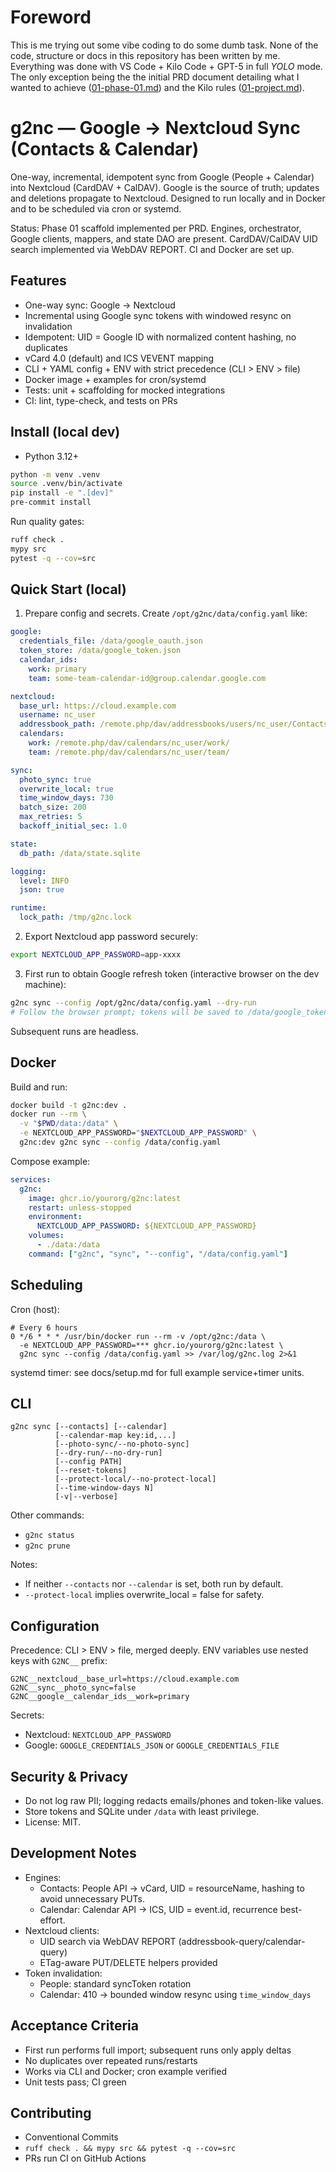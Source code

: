 # Foreword

This is me trying out some vibe coding to do some dumb task. None of the code, structure or docs in this repository has been written by me. Everything was done with VS Code + Kilo Code + GPT-5 in full _YOLO_ mode. The only exception being the the initial PRD document detailing what I wanted to achieve ([01-phase-01.md](./docs/01-phase-01.md)) and the Kilo rules ([01-project.md](.kilocode/rules/01-project.md)). 

# g2nc — Google → Nextcloud Sync (Contacts & Calendar)

One-way, incremental, idempotent sync from Google (People + Calendar) into Nextcloud (CardDAV + CalDAV). Google is the source of truth; updates and deletions propagate to Nextcloud. Designed to run locally and in Docker and to be scheduled via cron or systemd.

Status: Phase 01 scaffold implemented per PRD. Engines, orchestrator, Google clients, mappers, and state DAO are present. CardDAV/CalDAV UID search implemented via WebDAV REPORT. CI and Docker are set up.

## Features

- One-way sync: Google → Nextcloud
- Incremental using Google sync tokens with windowed resync on invalidation
- Idempotent: UID = Google ID with normalized content hashing, no duplicates
- vCard 4.0 (default) and ICS VEVENT mapping
- CLI + YAML config + ENV with strict precedence (CLI > ENV > file)
- Docker image + examples for cron/systemd
- Tests: unit + scaffolding for mocked integrations
- CI: lint, type-check, and tests on PRs

## Install (local dev)

- Python 3.12+

```bash
python -m venv .venv
source .venv/bin/activate
pip install -e ".[dev]"
pre-commit install
```

Run quality gates:
```bash
ruff check .
mypy src
pytest -q --cov=src
```

## Quick Start (local)

1) Prepare config and secrets. Create `/opt/g2nc/data/config.yaml` like:

```yaml
google:
  credentials_file: /data/google_oauth.json
  token_store: /data/google_token.json
  calendar_ids:
    work: primary
    team: some-team-calendar-id@group.calendar.google.com

nextcloud:
  base_url: https://cloud.example.com
  username: nc_user
  addressbook_path: /remote.php/dav/addressbooks/users/nc_user/Contacts/
  calendars:
    work: /remote.php/dav/calendars/nc_user/work/
    team: /remote.php/dav/calendars/nc_user/team/

sync:
  photo_sync: true
  overwrite_local: true
  time_window_days: 730
  batch_size: 200
  max_retries: 5
  backoff_initial_sec: 1.0

state:
  db_path: /data/state.sqlite

logging:
  level: INFO
  json: true

runtime:
  lock_path: /tmp/g2nc.lock
```

2) Export Nextcloud app password securely:
```bash
export NEXTCLOUD_APP_PASSWORD=app-xxxx
```

3) First run to obtain Google refresh token (interactive browser on the dev machine):
```bash
g2nc sync --config /opt/g2nc/data/config.yaml --dry-run
# Follow the browser prompt; tokens will be saved to /data/google_token.json
```

Subsequent runs are headless.

## Docker

Build and run:

```bash
docker build -t g2nc:dev .
docker run --rm \
  -v "$PWD/data:/data" \
  -e NEXTCLOUD_APP_PASSWORD="$NEXTCLOUD_APP_PASSWORD" \
  g2nc:dev g2nc sync --config /data/config.yaml
```

Compose example:

```yaml
services:
  g2nc:
    image: ghcr.io/yourorg/g2nc:latest
    restart: unless-stopped
    environment:
      NEXTCLOUD_APP_PASSWORD: ${NEXTCLOUD_APP_PASSWORD}
    volumes:
      - ./data:/data
    command: ["g2nc", "sync", "--config", "/data/config.yaml"]
```

## Scheduling

Cron (host):
```
# Every 6 hours
0 */6 * * * /usr/bin/docker run --rm -v /opt/g2nc:/data \
  -e NEXTCLOUD_APP_PASSWORD=*** ghcr.io/yourorg/g2nc:latest \
  g2nc sync --config /data/config.yaml >> /var/log/g2nc.log 2>&1
```

systemd timer: see docs/setup.md for full example service+timer units.

## CLI

```
g2nc sync [--contacts] [--calendar]
          [--calendar-map key:id,...]
          [--photo-sync/--no-photo-sync]
          [--dry-run/--no-dry-run]
          [--config PATH]
          [--reset-tokens]
          [--protect-local/--no-protect-local]
          [--time-window-days N]
          [-v|--verbose]
```

Other commands:
- `g2nc status`
- `g2nc prune`

Notes:
- If neither `--contacts` nor `--calendar` is set, both run by default.
- `--protect-local` implies overwrite_local = false for safety.

## Configuration

Precedence: CLI > ENV > file, merged deeply. ENV variables use nested keys with `G2NC__` prefix:
```
G2NC__nextcloud__base_url=https://cloud.example.com
G2NC__sync__photo_sync=false
G2NC__google__calendar_ids__work=primary
```

Secrets:
- Nextcloud: `NEXTCLOUD_APP_PASSWORD`
- Google: `GOOGLE_CREDENTIALS_JSON` or `GOOGLE_CREDENTIALS_FILE`

## Security & Privacy

- Do not log raw PII; logging redacts emails/phones and token-like values.
- Store tokens and SQLite under `/data` with least privilege.
- License: MIT.

## Development Notes

- Engines:
  - Contacts: People API → vCard, UID = resourceName, hashing to avoid unnecessary PUTs.
  - Calendar: Calendar API → ICS, UID = event.id, recurrence best-effort.
- Nextcloud clients:
  - UID search via WebDAV REPORT (addressbook-query/calendar-query)
  - ETag-aware PUT/DELETE helpers provided
- Token invalidation:
  - People: standard syncToken rotation
  - Calendar: 410 → bounded window resync using `time_window_days`

## Acceptance Criteria

- First run performs full import; subsequent runs only apply deltas
- No duplicates over repeated runs/restarts
- Works via CLI and Docker; cron example verified
- Unit tests pass; CI green

## Contributing

- Conventional Commits
- `ruff check . && mypy src && pytest -q --cov=src`
- PRs run CI on GitHub Actions